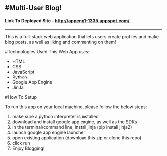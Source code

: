 #Multi-User Blog!
---
#### Link To Deployed Site - http://appeng1-1335.appspot.com/
---
This is a full-stack web application that lets users create profiles and make blog posts, as well as liking and commenting on them!

#Technologies Used
This Web App uses:

* HTML
* CSS
* JavaScript
* Python
* Google App Engine
* JinJa

#How To Setup

To run this app on your local machine, please follow the below steps:

1. make sure a python interpreter is installed
2. download and install google app engine, as well as the SDKs
3. in the terminal/command line, install jinja (pip install jinja2)
4. launch google app engine launcher
5. open existing application (download this zip or clone this repo)
6. click run
7. Enjoy Blogging!
